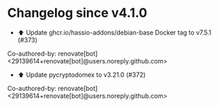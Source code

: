 # Changelog since v4.1.0
- ⬆️ Update ghcr.io/hassio-addons/debian-base Docker tag to v7.5.1 (#373)

Co-authored-by: renovate[bot] <29139614+renovate[bot]@users.noreply.github.com> 
- ⬆️ Update pycryptodomex to v3.21.0 (#372)

Co-authored-by: renovate[bot] <29139614+renovate[bot]@users.noreply.github.com> 
